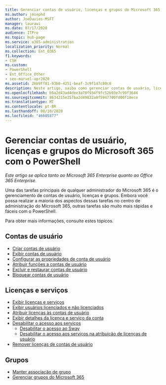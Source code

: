 ```yaml
---
title: Gerenciar contas de usuário, licenças e grupos do Microsoft 365 com o PowerShell
ms.author: josephd
author: JoeDavies-MSFT
manager: laurawi
ms.date: 07/17/2020
audience: ITPro
ms.topic: hub-page
ms.service: o365-administration
localization_priority: Normal
ms.collection: Ent_O365
f1.keywords:
- CSH
ms.custom:
- PowerShell
- Ent_Office_Other
- seo-marvel-apr2020
ms.assetid: 26b9ff81-93b0-4251-beaf-3c9f1d7c80c8
description: Neste artigo, saiba como gerenciar contas de usuário, licenças e grupos do Microsoft 365 com o PowerShell.
ms.openlocfilehash: b5a2d43ad4dee3a70f934f9fc52b93e7c99f3644
ms.sourcegitcommit: 8634215e257ba2d49832a8f5947700fd00f18ece
ms.translationtype: MT
ms.contentlocale: pt-BR
ms.lasthandoff: 08/10/2020
ms.locfileid: "46605877"
---
```

# <a name="manage-microsoft-365-user-accounts-licenses-and-groups-with-powershell"></a>Gerenciar contas de usuário, licenças e grupos do Microsoft 365 com o PowerShell

*Este artigo se aplica tanto ao Microsoft 365 Enterprise quanto ao Office 365 Enterprise.*

Uma das tarefas principais de qualquer administrador do Microsoft 365 é o gerenciamento de contas de usuário, licenças e grupos. Embora você possa realizar a maioria dos aspectos dessas tarefas no centro de administração do Microsoft 365, outras tarefas são muito mais rápidas e fáceis com o PowerShell. 

Para obter mais informações, consulte estes tópicos.

## <a name="user-accounts"></a>Contas de usuário

- [Criar contas de usuário](create-user-accounts-with-office-365-powershell.md)
- [Exibir contas de usuário](view-user-accounts-with-office-365-powershell.md)
- [Configurar as propriedades de conta de usuário](configure-user-account-properties-with-office-365-powershell.md)
- [Atribuir funções a contas de usuário](assign-roles-to-user-accounts-with-office-365-powershell.md)
- [Excluir e restaurar contas de usuário](delete-and-restore-user-accounts-with-office-365-powershell.md)
- [Bloquear contas de usuário](block-user-accounts-with-office-365-powershell.md)

## <a name="licenses-and-services"></a>Licenças e serviços
- [Exibir licenças e serviços](view-licenses-and-services-with-office-365-powershell.md)
- [Exibir usuários licenciados e não licenciados](view-licensed-and-unlicensed-users-with-office-365-powershell.md)
- [Atribuir licenças às contas de usuário](assign-licenses-to-user-accounts-with-office-365-powershell.md)
- [Exibir detalhes da licença e serviço da conta](view-account-license-and-service-details-with-office-365-powershell.md)
- [Desabilitar o acesso aos serviços](disable-access-to-services-with-office-365-powershell.md)
  - [Desabilitar o acesso ao Sway](disable-access-to-sway-with-office-365-powershell.md)
  - [Desabilitar o acesso aos serviços na atribuição de licenças de usuário](disable-access-to-services-while-assigning-user-licenses.md)
- [Remover licenças de contas de usuário](remove-licenses-from-user-accounts-with-office-365-powershell.md)

## <a name="groups"></a>Grupos
- [Manter associação de grupo](maintain-group-membership-with-office-365-powershell.md)
- [Gerenciar grupos do Microsoft 365](manage-office-365-groups-with-powershell.md)

